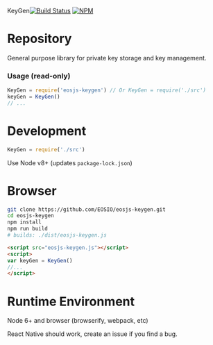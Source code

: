 KeyGen[![Build Status](https://travis-ci.org/EOSIO/eosjs-keygen.svg?branch=master)](https://travis-ci.org/EOSIO/eosjs-keygen)
[![NPM](https://img.shields.io/npm/v/eosjs-keygen.svg)](https://www.npmjs.org/package/eosjs-keygen)

# Repository

General purpose library for private key storage and key management.

### Usage (read-only)

```javascript
KeyGen = require('eosjs-keygen') // Or KeyGen = require('./src')
keyGen = KeyGen()
// ...
```

# Development

```javascript
KeyGen = require('./src')
```

Use Node v8+ (updates `package-lock.json`)

# Browser

```bash
git clone https://github.com/EOSIO/eosjs-keygen.git
cd eosjs-keygen
npm install
npm run build
# builds: ./dist/eosjs-keygen.js
```

```html
<script src="eosjs-keygen.js"></script>
<script>
var keyGen = KeyGen()
//...
</script>
```

# Runtime Environment

Node 6+ and browser (browserify, webpack, etc)

React Native should work, create an issue if you find a bug.
